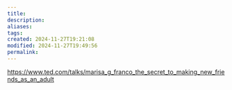 ```yaml
---
title: 
description: 
aliases: 
tags: 
created: 2024-11-27T19:21:08
modified: 2024-11-27T19:49:56
permalink: 
---
```


https://www.ted.com/talks/marisa_g_franco_the_secret_to_making_new_friends_as_an_adult

[^1]: right this explains why teenagers are much closer to their friends than everyone else https://www.ted.com/talks/shannon_odell_how_friendship_affects_your_brain
